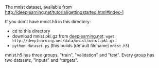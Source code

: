 The mnist dataset, available from
http://deeplearning.net/tutorial/gettingstarted.html#index-1

If you don't have mnist.h5 in this directory:
- cd to this directory
- download mnist.pkl.gz from [deeplearning.net]:
  ```wget http://deeplearning.net/data/mnist/mnist.pkl.gz```
- ```python dataset.py``` (this builds (default filename) ```mnist.h5```)

mnist.h5 has three groups, "train", "validation" and "test".
Every group has two datasets, "inputs" and "targets".


   [deeplearning.net]: http://deeplearning.net/
